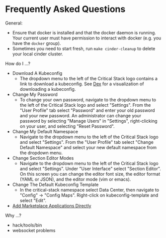 # Frequently Asked Questions

General:
- Ensure that docker is installed and that the docker daemon is running. Your
   current user must have permission to interact with docker (e.g. you have the
   `docker` group).
- Sometimes you need to start fresh, run `make cinder-cleanup` to delete your local cinder cluster.

How do I ...?

- Download A Kubeconfig
  - The dropdown menu to the left of the Critical Stack logo contains a link to download a kubeconfig. See [Dex](/design.md#dex) for a visualization of downloading a kubeconfig.
- Change My Password
   - To change your own password, navigate to the dropdown menu to the left of the Critical Stack logo and select "Settings". From the "User Profile" tab select "Password" and enter your old password and your new password. An administrator can change your password by selecting "Manage Users" in "Settings", right-clicking on your user, and selecting "Reset Password".
- Change My Default Namespace
   - Navigate to the dropdown menu to the left of the Critical Stack logo and select "Settings". From the "User Profile" tab select "Change Default Namespace" and select your new default namespace from the dropdown menu.
- Change Section Editor Modes
   - Navigate to the dropdown menu to the left of the Critical Stack logo and select "Settings". Under "User Interface" select "Section Editor". On this screen you can change the editor font size, the editor format (YAML or JSON), and the editor mode (vim or emacs).
- Change The Default Kubeconfig Template
   - In the critical-stack namespace select Data Center, then navigate to "Config" -> "Config Maps". Right-click on kubeconfig-template and select "Edit".
- [Add Marketplace Applications Directly](/features/marketplace.md#adding-applications-directly)



Why ...?
- hack/tools/bin
- websocket problems
